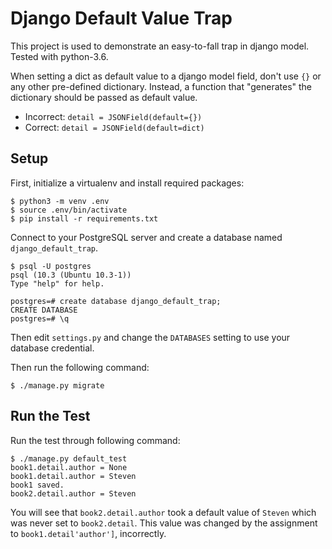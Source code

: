 Django Default Value Trap
===========================

This project is used to demonstrate an easy-to-fall trap in django model.
Tested with python-3.6.

When setting a dict as default value to a django model field,
don't use `{}` or any other pre-defined dictionary.
Instead, a function that "generates" the dictionary should be passed as default value.

- Incorrect: `detail = JSONField(default={})`
- Correct: `detail = JSONField(default=dict)`


## Setup

First, initialize a virtualenv and install required packages:

```
$ python3 -m venv .env
$ source .env/bin/activate
$ pip install -r requirements.txt
```

Connect to your PostgreSQL server and create a database named `django_default_trap`.

```
$ psql -U postgres
psql (10.3 (Ubuntu 10.3-1))
Type "help" for help.

postgres=# create database django_default_trap;
CREATE DATABASE
postgres=# \q
```

Then edit `settings.py` and change the `DATABASES` setting to use your database credential.

Then run the following command:

```
$ ./manage.py migrate
```

## Run the Test

Run the test through following command:

```
$ ./manage.py default_test
book1.detail.author = None
book1.detail.author = Steven
book1 saved.
book2.detail.author = Steven
```

You will see that `book2.detail.author` took a default value of `Steven` which was never set to `book2.detail`.
This value was changed by the assignment to `book1.detail'author']`, incorrectly.

